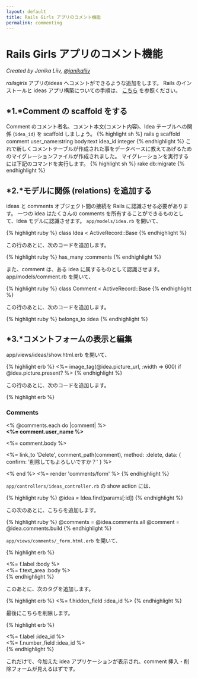 ```yaml
---
layout: default
title: Rails Girls アプリのコメント機能
permalink: commenting
---
```

# Rails Girls アプリのコメント機能
*Created by Janika Liiv, [@janikaliiv](https://twitter.com/janikaliiv)*

*railsgirls* アプリのideas へコメントができるような追加をします。
Rails のインストールと ideas アプリ構築についての手順は、 [こちら](/app) を参照ください。

## *1.*Comment の scaffold をする

Comment のコメント者名、コメント本文(コメント内容)、Idea テーブルへの関係 (`idea_id`) を scaffold しましょう。
{% highlight sh %}
rails g scaffold comment user_name:string body:text idea_id:integer
{% endhighlight %}
これで新しくコメントテーブルが作成された事をデータベースに教えてあげるためのマイグレーションファイルが作成されました。
マイグレーションを実行するには下記のコマンドを実行します。
{% highlight sh %}
rake db:migrate
{% endhighlight %}

## *2.*モデルに関係 (relations) を追加する

ideas と comments オブジェクト間の接続を Rails に認識させる必要があります。
一つの idea はたくさんの comments を所有することができるものとして、Idea モデルに認識させます。
`app/models/idea.rb` を開いて、

{% highlight ruby %}
class Idea < ActiveRecord::Base
{% endhighlight %}

この行のあとに、次のコードを追加します。

{% highlight ruby %}
has_many :comments
{% endhighlight %}

また、comment は、ある idea に属するものとして認識させます。
app/models/comment.rb を開いて、

{% highlight ruby %}
class Comment < ActiveRecord::Base
{% endhighlight %}

この行のあとに、次のコードを追加します。

{% highlight ruby %}
belongs_to :idea
{% endhighlight %}

## *3.*コメントフォームの表示と編集

app/views/ideas/show.html.erb を開いて、

{% highlight erb %}
<%= image_tag(@idea.picture_url, :width => 600) if @idea.picture.present? %>
{% endhighlight %}

この行のあとに、次のコードを追加します。

{% highlight erb %}
<h3>Comments</h3>
<% @comments.each do |comment| %>
  <div>
    <strong><%= comment.user_name %></strong>
    <br />
    <p><%= comment.body %></p>
    <p><%= link_to 'Delete', comment_path(comment), method: :delete, data: { confirm: '削除してもよろしいですか？' } %></p>
  </div>
<% end %>
<%= render 'comments/form' %>
{% endhighlight %}

`app/controllers/ideas_controller.rb` の show action には、

{% highlight ruby %}
@idea = Idea.find(params[:id])
{% endhighlight %}

この次のあとに、こちらを追加します。

{% highlight ruby %}
@comments = @idea.comments.all
@comment = @idea.comments.build
{% endhighlight %}

`app/views/comments/_form.html.erb` を開いて、

{% highlight erb %}
  <div class="field">
    <%= f.label :body %><br />
    <%= f.text_area :body %>
  </div>
{% endhighlight %}

このあとに、次のタグを追加します。

{% highlight erb %}
<%= f.hidden_field :idea_id %>
{% endhighlight %}

最後にこちらを削除します。

{% highlight erb %}
<div class="field">
  <%= f.label :idea_id %><br>
  <%= f.number_field :idea_id %>
</div>
{% endhighlight %}

これだけで、今加えた idea アプリケーションが表示され、comment 挿入・削除フォームが見えるはずです。

